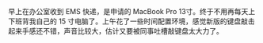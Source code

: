 早上在办公室收到 EMS 快递，是申请的 MacBook Pro 13寸。终于不用再每天上下班背我自己的 15 寸电脑了。上午花了一些时间配置环境，感觉新版的键盘敲击起来手感还不错，声音比较大，估计又要被同事吐槽敲键盘太大力了。